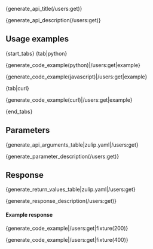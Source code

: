 {generate_api_title(/users:get)}

{generate_api_description(/users:get)}

## Usage examples

{start_tabs}
{tab|python}

{generate_code_example(python)|/users:get|example}

{generate_code_example(javascript)|/users:get|example}

{tab|curl}

{generate_code_example(curl)|/users:get|example}

{end_tabs}

## Parameters

{generate_api_arguments_table|zulip.yaml|/users:get}

{generate_parameter_description(/users:get)}

## Response

{generate_return_values_table|zulip.yaml|/users:get}

{generate_response_description(/users:get)}

#### Example response

{generate_code_example|/users:get|fixture(200)}

{generate_code_example|/users:get|fixture(400)}
